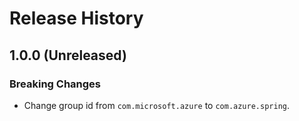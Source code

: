 # Release History

## 1.0.0 (Unreleased)
### Breaking Changes
- Change group id from `com.microsoft.azure` to `com.azure.spring`.
